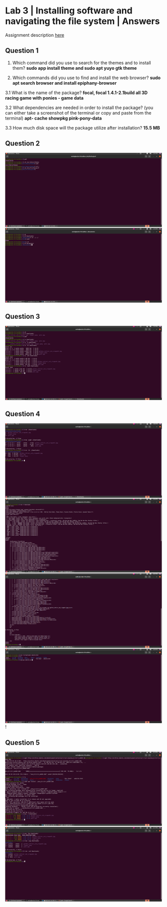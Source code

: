 # Lab 3 | Installing software and navigating the file system | Answers
Assignment description [here](https://raw.githubusercontent.com/ra559/cis106/main/labs/lab3.md)

## Question 1
1. Which command did you use to search for the themes and to install them?
**sudo app install theme and sudo apt yuyo gtk theme**

2. Which commands did you use to find and install the web browser?
**sudo apt search browser and install epiphany-browser**

3.1 What is the name of the package?
**focal, focal 1.4.1-2.1build all 3D racing game with ponies - game data**

3.2 What dependencies are needed in order to install the package? (you can either take a screenshot of the terminal or copy and paste from the terminal)
**apt- cache showpkg pink-pony-data**

3.3 How much disk space will the package utilize after installation?
**15.5 MB**
 

## Question 2
![answer 2](../imgs/lab3.que2.1.png)
![answer 2](../imgs/lab3.que2.2.png)


## Question 3
![answer 3](../imgs/lab3.que3.png)


## Question 4
![answer 4](../imgs/lab3.que4.1.png)
![answer 4](../imgs/lab3.que4.2.png)
![answer 4](../imgs/lab3.que4.3.png)
![answer 4](../imgs/lab3.que4.4.png)
!


## Question 5
![answer 5](../imgs/lab3.que5.1.png)
![answer 5](../imgs/lab3.que5.2.png)